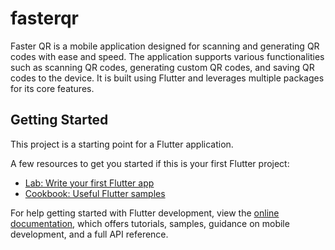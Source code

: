 # fasterqr

Faster QR is a mobile application designed for scanning and generating QR codes with ease and speed. The application supports various functionalities such as scanning QR codes, generating custom QR codes, and saving QR codes to the device. It is built using Flutter and leverages multiple packages for its core features.


## Getting Started

This project is a starting point for a Flutter application.

A few resources to get you started if this is your first Flutter project:

- [Lab: Write your first Flutter app](https://docs.flutter.dev/get-started/codelab)
- [Cookbook: Useful Flutter samples](https://docs.flutter.dev/cookbook)

For help getting started with Flutter development, view the
[online documentation](https://docs.flutter.dev/), which offers tutorials,
samples, guidance on mobile development, and a full API reference.
